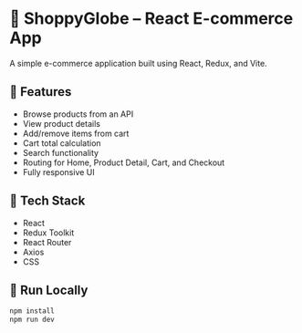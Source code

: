 # 🛒 ShoppyGlobe – React E-commerce App

A simple e-commerce application built using React, Redux, and Vite.

## 🚀 Features

- Browse products from an API
- View product details
- Add/remove items from cart
- Cart total calculation
- Search functionality
- Routing for Home, Product Detail, Cart, and Checkout
- Fully responsive UI

## 🧪 Tech Stack

- React
- Redux Toolkit
- React Router
- Axios
- CSS

## 🔧 Run Locally

```bash
npm install
npm run dev
